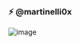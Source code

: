 ### ⚡ @martinelli0x
![image](https://cdn.discordapp.com/attachments/734854033872781424/737124259410739210/IMG_20200721_085242.jpg)


<!--
**Latencyx/Latencyx** is a ✨ _special_ ✨ repository because its `README.md` (this file) appears on your GitHub profile.

Here are some ideas to get you started:

- 🔭 I’m currently working on ...
- 🌱 I’m currently learning ...
- 👯 I’m looking to collaborate on ...
- 🤔 I’m looking for help with ...
- 💬 Ask me about ...
- 📫 How to reach me: ...
- 😄 Pronouns: ...
- ⚡ Fun fact: ...
-->
